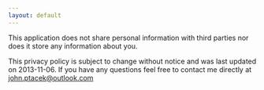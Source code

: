 ```yaml
---
layout: default
---
```


This application does not share personal information with third parties nor does it store any information about you.

This privacy policy is subject to change without notice and was last updated on 2013-11-06. If you have any questions feel free to contact me directly at john.ptacek@outlook.com